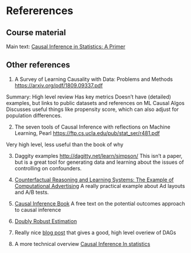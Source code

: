 # Refererences


## Course material

Main text: [Causal Inference in Statistics: A Primer](http://bayes.cs.ucla.edu/PRIMER/)

## Other references

1. A Survey of Learning Causality with Data: Problems and Methods
https://arxiv.org/pdf/1809.09337.pdf

Summary:
High level review 
Has key metrics
Doesn’t have (detailed) examples, but links to public datasets and references on ML Causal Algos
Discusses useful things like propensity score, which can also adjust for population differences.

2. The seven tools of Causal Inference with reflections on Machine Learning, Pearl
https://ftp.cs.ucla.edu/pub/stat_ser/r481.pdf

Very high level, less useful than the book of why

3. Daggity examples
http://dagitty.net/learn/simpson/
This isn’t a paper, but is a great tool for generating data and learning about the issues of controlling on confounders.

4. [Counterfactual Reasoning and Learning Systems: The Example of Computational Advertising](https://www.microsoft.com/en-us/research/wp-content/uploads/2013/11/bottou13a.pdf)
A really practical example about Ad layouts and A/B tests.

5. [Causal Inference Book](https://www.hsph.harvard.edu/miguel-hernan/causal-inference-book/)
A free text on the potential outcomes approach to causal inference


6. [Doubly Robust Estimation](https://onlinelibrary.wiley.com/doi/abs/10.1111/j.1541-0420.2005.00377.x)

8. Really nice [blog post](https://fabiandablander.com/r/Causal-Inference) that gives a good, high level overiew of DAGs

9. A more technical overview [Causal Inference In statistics](https://ftp.cs.ucla.edu/pub/stat_ser/r350.pdf)

